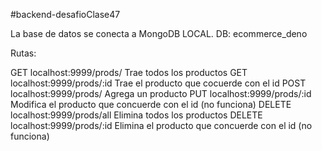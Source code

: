 #backend-desafioClase47

La base de datos se conecta a MongoDB LOCAL. DB: ecommerce_deno

Rutas:

GET localhost:9999/prods/ Trae todos los productos
GET localhost:9999/prods/:id Trae el producto que cocuerde con el id
POST localhost:9999/prods/ Agrega un producto
PUT localhost:9999/prods/:id Modifica el producto que concuerde con el id (no funciona)
DELETE localhost:9999/prods/all Elimina todos los productos
DELETE localhost:9999/prods/:id Elimina el producto que concuerde con el id (no funciona)



